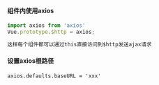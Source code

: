 #### 组件内使用axios

```js
import axios from 'axios'
Vue.prototype.$http = axios;

这样每个组件都可以通过this直接访问到$http发送ajax请求
```





#### 设置axios根路径

```
axios.defaults.baseURL = 'xxx'
```

